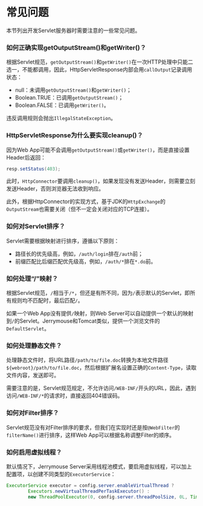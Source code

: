 # 常见问题

本节列出开发Servlet服务器时需要注意的一些常见问题。

### 如何正确实现getOutputStream()和getWriter()？

根据Servlet规范，`getOutputStream()`和`getWriter()`在一次HTTP处理中只能二选一，不能都调用，因此，HttpServletResponse内部会用`callOutput`记录调用状态：

- null：未调用`getOutputStream()`和`getWriter()`；
- Boolean.TRUE：已调用`getOutputStream()`；
- Boolean.FALSE：已调用`getWriter()`。

违反调用规则会抛出`IllegalStateException`。

### HttpServletResponse为什么要实现cleanup()？

因为Web App可能不会调用`getOutputStream()`或`getWriter()`，而是直接设置Header后返回：

```java
resp.setStatus(403);
```

此时，`HttpConnector`要调用`cleanup()`，如果发现没有发送Header，则需要立刻发送Header，否则浏览器无法收到响应。

此外，根据HttpConnector的实现方式，基于JDK的`HttpExchange`的`OutputStream`也需要关闭（但不一定会关闭对应的TCP连接）。

### 如何对Servlet排序？

Servlet需要根据映射进行排序，遵循以下原则：

- 路径长的优先级高，例如，`/auth/login`排在`/auth`前；
- 前缀匹配比后缀匹配优先级高，例如，`/auth/*`排在`*.do`前。

### 如何处理“/”映射？

根据Servlet规范，`/`相当于`/*`，但还是有所不同，因为`/`表示默认的Servlet，即所有规则均不匹配时，最后匹配`/`。

如果一个Web App没有提供`/`映射，则Web Server可以自动提供一个默认的映射到`/`的Servlet。Jerrymouse和Tomcat类似，提供一个浏览文件的`DefaultServlet`。

### 如何处理静态文件？

处理静态文件时，将URL路径`/path/to/file.doc`转换为本地文件路径`${webroot}/path/to/file.doc`，然后根据扩展名设置正确的`Content-Type`，读取文件内容，发送即可。

需要注意的是，Servlet规范规定，不允许访问`/WEB-INF/`开头的URL，因此，遇到访问`/WEB-INF/*`的请求时，直接返回404错误码。

### 如何对Filter排序？

Servlet规范没有对Filter排序的要求，但我们在实现时还是按`@WebFilter`的`filterName()`进行排序，这样Web App可以根据名称调整Filter的顺序。

### 如何启用虚拟线程？

默认情况下，Jerrymouse Server采用线程池模式，要启用虚拟线程，可以加上配置项，以创建不同类型的`ExecutorService`：

```java
ExecutorService executor = config.server.enableVirtualThread ?
        Executors.newVirtualThreadPerTaskExecutor() :
        new ThreadPoolExecutor(0, config.server.threadPoolSize, 0L, TimeUnit.MILLISECONDS, new LinkedBlockingQueue<>());
```
